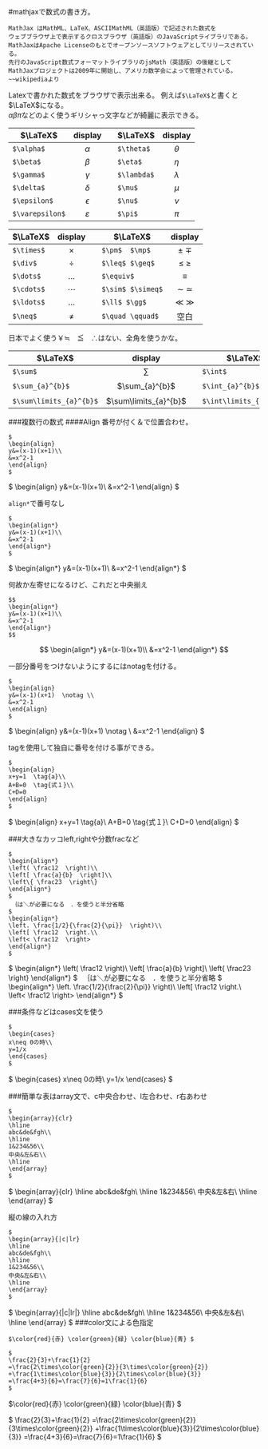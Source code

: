 #mathjaxで数式の書き方。
```
MathJax はMathML、LaTeX、ASCIIMathML（英語版）で記述された数式を
ウェブブラウザ上で表示するクロスブラウザ（英語版）のJavaScriptライブラリである。
MathJaxはApache Licenseのもとでオープンソースソフトウェアとしてリリースされている。
先行のJavaScript数式フォーマットライブラリのjsMath（英語版）の後継として
MathJaxプロジェクトは2009年に開始し、アメリカ数学会によって管理されている。
~~wikipediaより
```
Latexで書かれた数式をブラウザで表示出来る。
例えば`$\LaTeX$`と書くと$\LaTeX$になる。  
$\alpha\beta\pi$などのよく使うギリシャっ文字などが綺麗に表示できる。

|     $\LaTeX$    |    display    |   |   $\LaTeX$  |  display  |
|-----------------|:-------------:|---|-------------|:---------:|
| `$\alpha$`      | $\alpha$      |   | `$\theta$`  | $\theta$  |
| `$\beta$`       | $\beta$       |   | `$\eta$`    | $\eta$    |
| `$\gamma$`      | $\gamma$      |   | `$\lambda$` | $\lambda$ |
| `$\delta$`      | $\delta$      |   | `$\mu$`     | $\mu$     |
| `$\epsilon$`    | $\epsilon$    |   | `$\nu$`     | $\nu$     |
| `$\varepsilon$` | $\varepsilon$ |   | `$\pi$`     | $\pi$     |

|  $\LaTeX$  | display  |   |      $\LaTeX$     |     display     |
|------------|:--------:|---|-------------------|:---------------:|
| `$\times$` | $\times$ |   | `$\pm$  $\mp$`    | $\pm$  $\mp$    |
| `$\div$`   | $\div$   |   | `$\leq$ $\geq$`   | $\leq$ $\geq$   |
| `$\dots$`  | $\dots$  |   | `$\equiv$`        | $\equiv$        |
| `$\cdots$` | $\cdots$ |   | `$\sim$ $\simeq$` | $\sim$ $\simeq$ |
| `$\ldots$` | $\ldots$ |   | `$\ll$ $\gg$`     | $\ll$ $\gg$     |
| `$\neq$`   | $\neq$   |   | `$\quad \qquad$`  | 空白            |

日本でよく使う￥≒　≦　∴はない、全角を使うかな。

| $\LaTeX$                  | display                 |     | $\LaTeX$                  | display                 |
| ------------------------- | :---------------------: | --- | ------------------------- | :---------------------: |
| `$\sum$`                  | $\sum$                  |     | `$\int$`                  | $\int$                  |
| `$\sum_{a}^{b}$`          | $\sum_{a}^{b}$          |     | `$\int_{a}^{b}$`          | $\int_{a}^{b}$          |
| `$\sum\limits_{a}^{b}$`   | $\sum\limits_{a}^{b}$   |     | `$\int\limits_{a}^{b}$`   | $\int\limits_{a}^{b}$   |


###複数行の数式
####Align
番号が付く＆で位置合わせ。
```
$
\begin{align}
y&=(x-1)(x+1)\\
&=x^2-1
\end{align}
$

```
$
\begin{align}
y&=(x-1)(x+1)\\
&=x^2-1
\end{align}
$

`align*`で番号なし
```
$
\begin{align*}
y&=(x-1)(x+1)\\
&=x^2-1
\end{align*}
$

```

$
\begin{align*}
y&=(x-1)(x+1)\\
&=x^2-1
\end{align*}
$

何故か左寄せになるけど、これだと中央揃え
```
$$
\begin{align*}
y&=(x-1)(x+1)\\
&=x^2-1
\end{align*}
$$
```
$$
\begin{align*}
y&=(x-1)(x+1)\\
&=x^2-1
\end{align*}
$$

一部分番号をつけないようにするにはnotagを付ける。
```
$
\begin{align}
y&=(x-1)(x+1)  \notag \\
&=x^2-1
\end{align}
$

```
$
\begin{align}
y&=(x-1)(x+1)  \notag \\
&=x^2-1
\end{align}
$

tagを使用して独自に番号を付ける事ができる。
```
$
\begin{align}
x+y=1  \tag{a}\\
A+B=0  \tag{式１}\\
C+D=0
\end{align}
$

```
$
\begin{align}
x+y=1  \tag{a}\\
A+B=0  \tag{式１}\\
C+D=0
\end{align}
$


###大きなカッコleft,rightや分数fracなど
```
$
\begin{align*}
\left( \frac12  \right)\\
\left[ \frac{a}{b}  \right]\\
\left\{ \frac23  \right\}
\end{align*}
$
　｛は＼が必要になる　．を使うと半分省略
$
\begin{align*}
\left. \frac{1/2}{\frac{2}{\pi}}  \right)\\
\left[ \frac12  \right.\\
\left< \frac12  \right>
\end{align*}
$
```
$
\begin{align*}
\left( \frac12  \right)\\
\left[ \frac{a}{b}  \right]\\
\left\{ \frac23  \right\}
\end{align*}
$
　｛は＼が必要になる　．を使うと半分省略
$
\begin{align*}
\left. \frac{1/2}{\frac{2}{\pi}}  \right)\\
\left[ \frac12  \right.\\
\left< \frac12  \right>
\end{align*}
$

###条件などはcases文を使う


```
$
\begin{cases}
x\neq 0の時\\
y=1/x
\end{cases}
$
```

$
\begin{cases}
x\neq 0の時\\
y=1/x
\end{cases}
$

###簡単な表はarray文で、c中央合わせ、l左合わせ、r右あわせ
```
$
\begin{array}{clr}
\hline
abc&de&fgh\\
\hline
1&234&56\\
中央&左&右\\
\hline
\end{array}
$
```
$
\begin{array}{clr}
\hline
abc&de&fgh\\
\hline
1&234&56\\
中央&左&右\\
\hline
\end{array}
$

縦の線の入れ方
```
$
\begin{array}{|c|lr}
\hline
abc&de&fgh\\
\hline
1&234&56\\
中央&左&右\\
\hline
\end{array}
$
```
$
\begin{array}{|c|lr|}
\hline
abc&de&fgh\\
\hline
1&234&56\\
中央&左&右\\
\hline
\end{array}
$
###color文による色指定
```
$\color{red}{赤} \color{green}{緑} \color{blue}{青} $

$
\frac{2}{3}+\frac{1}{2}
=\frac{2\times\color{green}{2}}{3\times\color{green}{2}}
+\frac{1\times\color{blue}{3}}{2\times\color{blue}{3}}
=\frac{4+3}{6}=\frac{7}{6}=1\frac{1}{6}
$
```
$\color{red}{赤} \color{green}{緑} \color{blue}{青} $

$
\frac{2}{3}+\frac{1}{2}
=\frac{2\times\color{green}{2}}{3\times\color{green}{2}}
+\frac{1\times\color{blue}{3}}{2\times\color{blue}{3}}
=\frac{4+3}{6}=\frac{7}{6}=1\frac{1}{6}
$